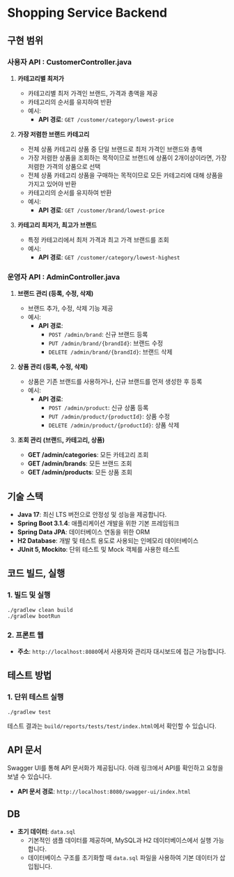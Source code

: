 # Shopping Service Backend

## 구현 범위
### 사용자 API : CustomerController.java
1. **카테고리별 최저가**
   - 카테고리별 최저 가격인 브랜드, 가격과 총액을 제공
   - 카테고리의 순서를 유지하여 반환
   - 예시:
      - **API 경로**: `GET /customer/category/lowest-price`


2. **가장 저렴한 브랜드 카테고리**
   - 전체 상품 카테고리 상품 중 단일 브랜드로 최저 가격인 브랜드와 총액
   - 가장 저렴한 상품을 조회하는 목적이므로 브랜드에 상품이 2개이상이라면, 가장 저렴한 가격의 상품으로 선택
   - 전체 상품 카테고리 상품을 구매하는 목적이므로 모든 카테고리에 대해 상품을 가지고 있어야 반환
   - 카테고리의 순서를 유지하여 반환
   - 예시:
      - **API 경로**: `GET /customer/brand/lowest-price`


3. **카테고리 최저가, 최고가 브랜드**
   - 특정 카테고리에서 최저 가격과 최고 가격 브랜드를 조회
   - 예시:
      - **API 경로**: `GET /customer/category/lowest-highest`
     

### 운영자 API : AdminController.java
1. **브랜드 관리 (등록, 수정, 삭제)**
   - 브랜드 추가, 수정, 삭제 기능 제공
   - 예시:
      - **API 경로**:
         - `POST /admin/brand`: 신규 브랜드 등록
         - `PUT /admin/brand/{brandId}`: 브랜드 수정
         - `DELETE /admin/brand/{brandId}`: 브랜드 삭제


2. **상품 관리 (등록, 수정, 삭제)**
   - 상품은 기존 브랜드를 사용하거나, 신규 브랜드를 먼저 생성한 후 등록
   - 예시:
      - **API 경로**:
         - `POST /admin/product`: 신규 상품 등록
         - `PUT /admin/product/{productId}`: 상품 수정
         - `DELETE /admin/product/{productId}`: 상품 삭제
   

3. **조회 관리 (브랜드, 카테고리, 상품)**
   - **GET /admin/categories**: 모든 카테고리 조회
   - **GET /admin/brands**: 모든 브랜드 조회
   - **GET /admin/products**: 모든 상품 조회

## 기술 스택
- **Java 17**: 최신 LTS 버전으로 안정성 및 성능을 제공합니다.
- **Spring Boot 3.1.4**: 애플리케이션 개발을 위한 기본 프레임워크
- **Spring Data JPA**: 데이터베이스 연동을 위한 ORM
- **H2 Database**: 개발 및 테스트 용도로 사용되는 인메모리 데이터베이스
- **JUnit 5, Mockito**: 단위 테스트 및 Mock 객체를 사용한 테스트

## 코드 빌드, 실행

### 1. **빌드 및 실행**
```shell
./gradlew clean build
./gradlew bootRun
```

### 2. **프론트 웹**
- **주소**: `http://localhost:8080`에서 사용자와 관리자 대시보드에 접근 가능합니다.

## 테스트 방법

### 1. **단위 테스트 실행**
```shell
./gradlew test
```
테스트 결과는 `build/reports/tests/test/index.html`에서 확인할 수 있습니다.

## API 문서
Swagger UI를 통해 API 문서화가 제공됩니다. 아래 링크에서 API를 확인하고 요청을 보낼 수 있습니다.
- **API 문서 경로**: `http://localhost:8080/swagger-ui/index.html`

## DB
- **초기 데이터**: `data.sql`
   - 기본적인 샘플 데이터를 제공하며, MySQL과 H2 데이터베이스에서 실행 가능합니다.
   - 데이터베이스 구조를 초기화할 때 `data.sql` 파일을 사용하여 기본 데이터가 삽입됩니다.

